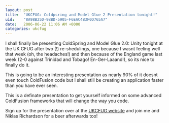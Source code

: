 ```yaml
---
layout: post
title:  "UKCFUG: Coldpsring and Model Glue 2 Presentation tonight!"
uid:	"8A98B25D-9BBD-5905-F6EAC4B3F0D765A7"
date:   2006-06-22 11:06 AM +0000
categories: ukcfug
---
```

I shall finally be presenting ColdSpring and Model Glue 2.0: Unity tonight at the UK CFUG after two (!) re-shedulings, one because I wasnt feeling well that week (oh, the headaches!) and then because of the England game last week (2-0 against Trinidad and Tobago! En-Ger-Laaand!), so its nice to finally do it.

This is going to be an interesting presentation as nearly 90% of it doesnt even touch ColdFusion code but I shall still be creating an application faster than you have ever seen.

This is a definate presentation to get yourself informed on some advanced ColdFusion frameworks that will change the way you code.

Sign up for the presentation over at the <a href="http://www.ukcfug.org/index.cfm?objectid=DFC76F2A-F1FF-921E-1825D894DB19E50A">UKCFUG website</a> and join me and Niklas Richardson for a beer afterwards too!